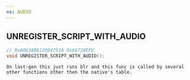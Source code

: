 ```yaml
---
ns: AUDIO
---
```

## UNREGISTER_SCRIPT_WITH_AUDIO

```c
// 0xA8638BE228D4751A 0x66728EFE
void UNREGISTER_SCRIPT_WITH_AUDIO();
```

```
On last-gen this just runs blr and this func is called by several other functions other then the native's table.  
```

